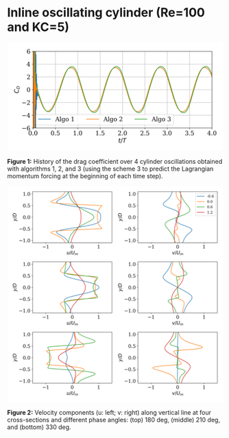 # Inline oscillating cylinder (Re=100 and KC=5)

![figure1](./figures/dragCoefficient.png)

**Figure 1:** History of the drag coefficient over 4 cylinder oscillations obtained with algorithms 1, 2, and 3 (using the scheme 3 to predict the Lagrangian momentum forcing at the beginning of each time step).

![figure2](./algo1_scheme3-monitor/figures/velocityCrossSections.png)

**Figure 2:** Velocity components (u: left; v: right) along vertical line at four cross-sections and different phase angles: (top) 180 deg, (middle) 210 deg, and (bottom) 330 deg.